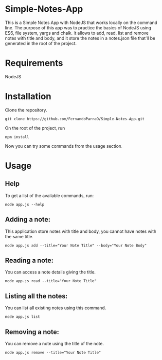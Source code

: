 # Simple-Notes-App

This is a Simple Notes App with NodeJS that works locally on the command line.
The purpose of this app was to practice the basics of NodeJS using ES6, file system, yargs and chalk.
It allows to add, read, list and remove notes with title and body, and it store the notes in a notes.json file that'll be generated in the root of the project.

# Requirements

NodeJS

# Installation

Clone the repository.

`git clone https://github.com/FernandoParraO/Simple-Notes-App.git`

On the root of the project, run

`npm install`

Now you can try some commands from the usage section.

# Usage

## Help

To get a list of the available commands, run:

`node app.js --help`

## Adding a note:

This application store notes with title and body, you cannot have notes with the same title.

`node app.js add --title="Your Note Title" --body="Your Note Body"`

## Reading a note:

You can access a note details giving the title.

`node app.js read --title="Your Note Title"`

## Listing all the notes:

You can list all existing notes using this command.

`node app.js list`

## Removing a note:

You can remove a note using the title of the note.

`node app.js remove --title="Your Note Title"`
